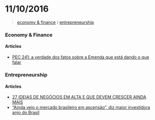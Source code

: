 # 11/10/2016

> [economy & finance](#economy--finance) / [entrepreneurship](#entrepreneurship)


### Economy & Finance

#### Articles
- [PEC 241: a verdade dos fatos sobre a Emenda que está dando o que falar](http://www.infomoney.com.br/blogs/terraco-economico/noticia/5632776/pec-241-verdade-dos-fatos-sobre-emenda-que-esta-dando)

### Entrepreneurship

#### Articles
- [27 IDEIAS DE NEGÓCIOS EM ALTA E QUE DEVEM CRESCER AINDA MAIS](http://revistapegn.globo.com/Como-abrir-uma-empresa/noticia/2016/10/27-ideias-de-negocios-em-alta-e-que-devem-crescer-ainda-mais.html)
- [“Ainda vejo o mercado brasileiro em ascensão”, diz maior investidora anjo do Brasil](http://www.forbes.com.br/colunas/2016/10/ainda-vejo-o-mercado-brasileiro-em-ascensao-diz-maior-investidora-anjo-do-brasil/)

